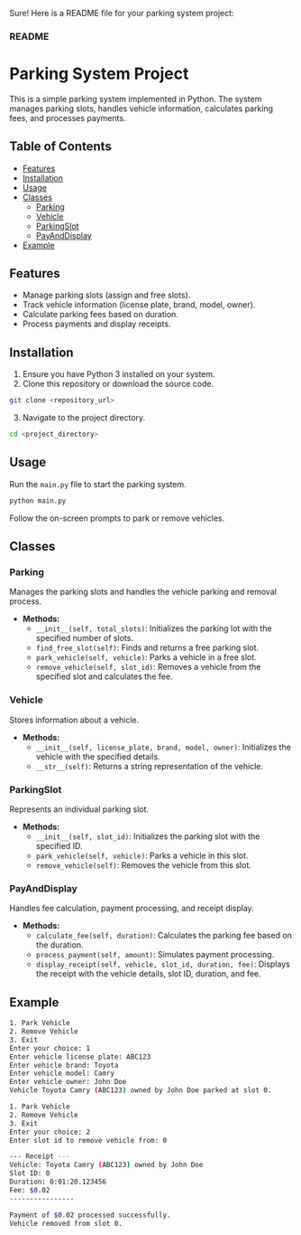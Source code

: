Sure! Here is a README file for your parking system project:

### README

# Parking System Project

This is a simple parking system implemented in Python. The system manages parking slots, handles vehicle information, calculates parking fees, and processes payments.

## Table of Contents

- [Features](#features)
- [Installation](#installation)
- [Usage](#usage)
- [Classes](#classes)
  - [Parking](#parking)
  - [Vehicle](#vehicle)
  - [ParkingSlot](#parkingslot)
  - [PayAndDisplay](#payanddisplay)
- [Example](#example)

## Features

- Manage parking slots (assign and free slots).
- Track vehicle information (license plate, brand, model, owner).
- Calculate parking fees based on duration.
- Process payments and display receipts.

## Installation

1. Ensure you have Python 3 installed on your system.
2. Clone this repository or download the source code.

```sh
git clone <repository_url>
```

3. Navigate to the project directory.

```sh
cd <project_directory>
```

## Usage

Run the `main.py` file to start the parking system.

```sh
python main.py
```

Follow the on-screen prompts to park or remove vehicles.

## Classes

### Parking

Manages the parking slots and handles the vehicle parking and removal process.

- **Methods:**
  - `__init__(self, total_slots)`: Initializes the parking lot with the specified number of slots.
  - `find_free_slot(self)`: Finds and returns a free parking slot.
  - `park_vehicle(self, vehicle)`: Parks a vehicle in a free slot.
  - `remove_vehicle(self, slot_id)`: Removes a vehicle from the specified slot and calculates the fee.

### Vehicle

Stores information about a vehicle.

- **Methods:**
  - `__init__(self, license_plate, brand, model, owner)`: Initializes the vehicle with the specified details.
  - `__str__(self)`: Returns a string representation of the vehicle.

### ParkingSlot

Represents an individual parking slot.

- **Methods:**
  - `__init__(self, slot_id)`: Initializes the parking slot with the specified ID.
  - `park_vehicle(self, vehicle)`: Parks a vehicle in this slot.
  - `remove_vehicle(self)`: Removes the vehicle from this slot.

### PayAndDisplay

Handles fee calculation, payment processing, and receipt display.

- **Methods:**
  - `calculate_fee(self, duration)`: Calculates the parking fee based on the duration.
  - `process_payment(self, amount)`: Simulates payment processing.
  - `display_receipt(self, vehicle, slot_id, duration, fee)`: Displays the receipt with the vehicle details, slot ID, duration, and fee.

## Example

```sh
1. Park Vehicle
2. Remove Vehicle
3. Exit
Enter your choice: 1
Enter vehicle license plate: ABC123
Enter vehicle brand: Toyota
Enter vehicle model: Camry
Enter vehicle owner: John Doe
Vehicle Toyota Camry (ABC123) owned by John Doe parked at slot 0.

1. Park Vehicle
2. Remove Vehicle
3. Exit
Enter your choice: 2
Enter slot id to remove vehicle from: 0

--- Receipt ---
Vehicle: Toyota Camry (ABC123) owned by John Doe
Slot ID: 0
Duration: 0:01:20.123456
Fee: $0.02
----------------

Payment of $0.02 processed successfully.
Vehicle removed from slot 0.
```